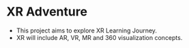# XR Adventure
- This project aims to explore XR Learning Journey. 
- XR will include AR, VR, MR and 360 visualization concepts.